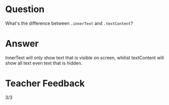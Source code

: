 # Question
What's the difference between `.innerText` and `.textContent`?

# Answer
InnerText will only show text that is visible on screen, whilist textContent will show all text even text that is hidden.


# Teacher Feedback
3/3
